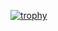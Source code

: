 [![trophy](https://github-profile-trophy.vercel.app/?username=Mihail403&theme=oldie&column=auto&margin-w=10&margin-h=10)](https://github.com/ryo-ma/github-profile-trophy)
